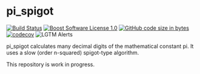pi_spigot
==================

[![Build Status](https://github.com/iaitelmahjoub/pi_spigot/actions/workflows/pi_spigot.yml/badge.svg)](https://github.com/iaitelmahjoub/pi_spigot/actions)
[![Boost Software License 1.0](https://img.shields.io/badge/license-BSL%201.0-blue.svg)](https://github.com/iaitelmahjoub/pi_spigot/blob/main/LICENSE_1_0.txt)
[![GitHub code size in bytes](https://img.shields.io/github/languages/code-size/iaitelmahjoub/pi_spigot)](https://github.com/iaitelmahjoub/pi_spigot)
[![codecov](https://codecov.io/gh/iaitelmahjoub/pi_spigot/branch/master/graph/badge.svg?token=qHWXbNXQPx)](https://codecov.io/gh/iaitelmahjoub/pi_spigot)
![LGTM Alerts](https://img.shields.io/lgtm/alerts/github/iaitelmahjoub/https://github.com/iaitelmahjoub/pi_spigot.git)

pi_spigot calculates many decimal digits of the mathematical constant pi.
It uses a slow (order n-squared) spigot-type algorithm.

This repository is work in progress.
